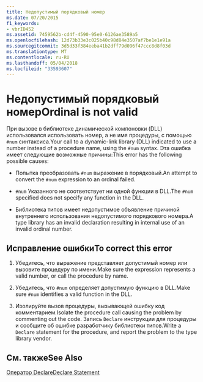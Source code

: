 ```yaml
---
title: Недопустимый порядковый номер
ms.date: 07/20/2015
f1_keywords:
- vbrID452
ms.assetid: 7459562b-cd4f-4590-95e0-6126ae3589a5
ms.openlocfilehash: 12d73b33e3c025b40c98d84e3507af7be1e1e91a
ms.sourcegitcommit: 3d5d33f384eeba41b2dff79d096f47ccc8d8f03d
ms.translationtype: MT
ms.contentlocale: ru-RU
ms.lasthandoff: 05/04/2018
ms.locfileid: "33593607"
---
```

# <a name="ordinal-is-not-valid"></a><span data-ttu-id="da94c-102">Недопустимый порядковый номер</span><span class="sxs-lookup"><span data-stu-id="da94c-102">Ordinal is not valid</span></span>
<span data-ttu-id="da94c-103">При вызове в библиотеке динамической компоновки (DLL) использовался использовать номер, а не имя процедуры, с помощью `#num` синтаксиса.</span><span class="sxs-lookup"><span data-stu-id="da94c-103">Your call to a dynamic-link library (DLL) indicated to use a number instead of a procedure name, using the `#num` syntax.</span></span> <span data-ttu-id="da94c-104">Эта ошибка имеет следующие возможные причины:</span><span class="sxs-lookup"><span data-stu-id="da94c-104">This error has the following possible causes:</span></span>  
  
-   <span data-ttu-id="da94c-105">Попытка преобразовать `#num` выражение в порядковый.</span><span class="sxs-lookup"><span data-stu-id="da94c-105">An attempt to convert the `#num` expression to an ordinal failed.</span></span>  
  
-   <span data-ttu-id="da94c-106">`#num` Указанного не соответствует ни одной функции в DLL.</span><span class="sxs-lookup"><span data-stu-id="da94c-106">The `#num` specified does not specify any function in the DLL.</span></span>  
  
-   <span data-ttu-id="da94c-107">Библиотека типов имеет недопустимое объявление причиной внутреннего использования недопустимого порядкового номера.</span><span class="sxs-lookup"><span data-stu-id="da94c-107">A type library has an invalid declaration resulting in internal use of an invalid ordinal number.</span></span>  
  
## <a name="to-correct-this-error"></a><span data-ttu-id="da94c-108">Исправление ошибки</span><span class="sxs-lookup"><span data-stu-id="da94c-108">To correct this error</span></span>  
  
1.  <span data-ttu-id="da94c-109">Убедитесь, что выражение представляет допустимый номер или вызовите процедуру по имени.</span><span class="sxs-lookup"><span data-stu-id="da94c-109">Make sure the expression represents a valid number, or call the procedure by name.</span></span>  
  
2.  <span data-ttu-id="da94c-110">Убедитесь, что `#num` определяет допустимую функцию в DLL.</span><span class="sxs-lookup"><span data-stu-id="da94c-110">Make sure `#num` identifies a valid function in the DLL.</span></span>  
  
3.  <span data-ttu-id="da94c-111">Изолируйте вызов процедуры, вызывающей ошибку код комментарием.</span><span class="sxs-lookup"><span data-stu-id="da94c-111">Isolate the procedure call causing the problem by commenting out the code.</span></span> <span data-ttu-id="da94c-112">Запись `Declare` инструкции для процедуры и сообщите об ошибке разработчику библиотеки типов.</span><span class="sxs-lookup"><span data-stu-id="da94c-112">Write a `Declare` statement for the procedure, and report the problem to the type library vendor.</span></span>  
  
## <a name="see-also"></a><span data-ttu-id="da94c-113">См. также</span><span class="sxs-lookup"><span data-stu-id="da94c-113">See Also</span></span>  
 [<span data-ttu-id="da94c-114">Оператор Declare</span><span class="sxs-lookup"><span data-stu-id="da94c-114">Declare Statement</span></span>](../../../visual-basic/language-reference/statements/declare-statement.md)

